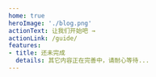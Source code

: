 ```yaml
---
home: true
heroImage: './blog.png'
actionText: 让我们开始吧 →
actionLink: /guide/
features:
- title: 还未完成
  details: 其它内容正在完善中，请耐心等待...
---
```

